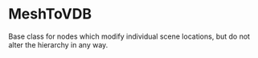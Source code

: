 # MeshToVDB

Base class for nodes which modify individual scene
locations, but do not alter the hierarchy in any
way.

